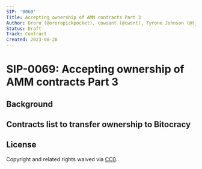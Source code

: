 ```yaml
---
SIP: '0069'
Title: Accepting ownership of AMM contracts Part 3
Author: Ororo (@ororopickpocket), cowsant (@cwsnt), Tyrone Johnson (@tjcloa)
Status: Draft
Track: Contract
Created: 2023-08-28
---
```


# SIP-0069: Accepting ownership of AMM contracts Part 3

## Background


## Contracts list to transfer ownership to Bitocracy


## License

Copyright and related rights waived via [CC0](https://creativecommons.org/publicdomain/zero/1.0/).
